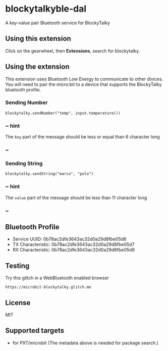 # blockytalkyble-dal

A key-value pair Bluetooth service for BlockyTalky

## Using this extension

Click on the gearwheel, then **Extensions**, search for blockytalky.

## Using the extension

This extension uses Bluetooth Low Energy to communicate to other divices. You will need to pair the micro:bit
to a device that supports the BlockyTalky bluetooth profile.

### Sending Number

```blocks
blockytalky.sendNumber("temp", input.temperature())
```

### ~ hint

The ``key`` part of the message should be less or equal than 6 character long

### ~

### Sending String

```blocks
blockytalky.sendString("marco", "polo")
```

### ~ hint

The ``value`` part of the message should be less than 11 character long

### ~

## Bluetooth Profile

* Service UUID: 0b78ac2dfe3643ac32d0a29d8fbe05d6
* TX Characteristic: 0b78ac2dfe3643ac32d0a29d8fbe05d7
* RX Characteristic: 0b78ac2dfe3643ac32d0a29d8fbe05d8

## Testing

Try this glitch in a WebBluetooth enabled browser

    https://microbit-blockytalky.glitch.me


## License

MIT

## Supported targets

* for PXT/microbit
(The metadata above is needed for package search.)

